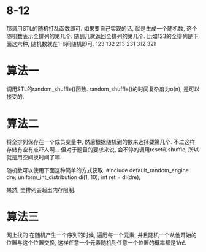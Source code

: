 # 8-12

那调用STL的随机打乱函数即可.
如果要自己实现的话, 就是生成一个随机数, 这个随机数表示全排列的第几个.
随到几就返回全排列的第几个.
比如123的全排列是下面这六种, 随机数就在1-6间随机即可.
    123
    132
    213
    231
    312
    321

# 算法一

调用STL的random_shuffle()函数.
random_shuffle()的时间复杂度为o(n), 是可以接受的.

# 算法二

将全排列保存在一个成员变量中, 然后根据随机到的数来选择要第几个.
不过这样存储有空有点吓人啊...
但对于题目的要求来说, 会不停的调用reset和shuffle, 所以就是用空间换时间了嘛.

随机数可以使用下面这种简单的方式获取.
    #include <random>
	default_random_engine dre;
	uniform_int_distribution<int> di(1, 10);
    int ret = di(dre);

果然, 全排列会超出内存限制.

# 算法三

网上找的
在随机产生一个序列的时候, 遍历每一个元素, 并且随机一个从他开始的位置与这个位置交换, 这样任意一个元素随机到任意一个位置的概率都是1/n!.